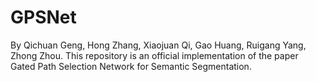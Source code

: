# GPSNet
By Qichuan Geng, Hong Zhang, Xiaojuan Qi, Gao Huang, Ruigang Yang, Zhong Zhou.  This repository is an official implementation of the paper Gated Path Selection Network for Semantic Segmentation.
